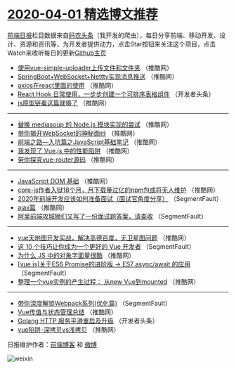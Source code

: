 # [2020-04-01 精选博文推荐](http://hao.caibaojian.com/date/2020/04/01)

[前端日报](http://caibaojian.com/c/news)栏目数据来自[码农头条](http://hao.caibaojian.com/)（我开发的爬虫），每日分享前端、移动开发、设计、资源和资讯等，为开发者提供动力，点击Star按钮来关注这个项目，点击Watch来收听每日的更新[Github主页](https://github.com/kujian/frontendDaily)
* [使用vue-simple-uploader上传文件和文件夹](http://hao.caibaojian.com/140490.html) （推酷网）
* [SpringBoot+WebSocket+Nettty实现消息推送](http://hao.caibaojian.com/140504.html) （推酷网）
* [axios在react里面的使用](http://hao.caibaojian.com/140505.html) （推酷网）
* [React Hook 日常使用，一步步创建一个可排序表格组件](http://hao.caibaojian.com/140488.html) （开发者头条）
* [js原型链看这篇就够了](http://hao.caibaojian.com/140499.html) （推酷网）

***
* [替换 mediasoup 的 Node.js 模块实现的尝试](http://hao.caibaojian.com/140489.html) （推酷网）
* [带你揭开WebSocket的神秘面纱](http://hao.caibaojian.com/140500.html) （推酷网）
* [前端之路&#8212;入坑篇之JavaScript基础笔记](http://hao.caibaojian.com/140501.html) （推酷网）
* [我发现了 Vue.js 中的性能陷阱](http://hao.caibaojian.com/140491.html) （推酷网）
* [带你探究vue-router源码](http://hao.caibaojian.com/140502.html) （推酷网）

***
* [JavaScript DOM 基础](http://hao.caibaojian.com/140492.html) （推酷网）
* [core-js作者入狱18个月，月下载量过亿的npm包或将无人维护](http://hao.caibaojian.com/140503.html) （推酷网）
* [2020年前端开发应该如何准备面试（面试官角度分享）](http://hao.caibaojian.com/140482.html) （SegmentFault）
* [ajax篇](http://hao.caibaojian.com/140493.html) （推酷网）
* [阿里前端攻城狮们又写了一份面试题答案，请查收](http://hao.caibaojian.com/140483.html) （SegmentFault）

***
* [vue天地图开发实战，解决高德百度，无卫星图问题](http://hao.caibaojian.com/140494.html) （推酷网）
* [这 10 个技巧让你成为一个更好的 Vue 开发者](http://hao.caibaojian.com/140484.html) （SegmentFault）
* [为什么 JS 中的对象字面量很酷](http://hao.caibaojian.com/140495.html) （推酷网）
* [[vue.js]关于ES6 Promise的进阶版 → ES7 async/await 的应用](http://hao.caibaojian.com/140485.html) （SegmentFault）
* [整理一个vue实例的产生过程： 从new Vue到mounted](http://hao.caibaojian.com/140496.html) （推酷网）

***
* [带你深度解锁Webpack系列(优化篇)](http://hao.caibaojian.com/140486.html) （SegmentFault）
* [Vue传值与状态管理总结](http://hao.caibaojian.com/140497.html) （推酷网）
* [Golang HTTP 服务平滑重启及升级](http://hao.caibaojian.com/140487.html) （开发者头条）
* [vue陷阱-深拷贝vs浅拷贝](http://hao.caibaojian.com/140498.html) （推酷网）

日报维护作者：[前端博客](http://caibaojian.com/) 和 [微博](http://caibaojian.com/go/weibo)

![weixin](https://user-images.githubusercontent.com/3055447/38468989-651132ac-3b80-11e8-8e6b-15122322a9d7.png)